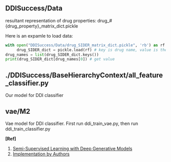 ## DDISuccess/Data
resultant representation of drug properties: drug_#{drug_property}_matrix_dict.pickle

Here is an expamle to load data:
```python    
with open("DDISuccess/Data/drug_SIDER_matrix_dict.pickle", 'rb') as rf:
     drug_SIDER_dict = pickle.load(rf) # key is drug name, value is the representation of side effect
drug_names = list(drug_SIDER_dict.keys())
print(drug_SIDER_dict[drug_names[0]) # get value
```

## ./DDISuccess/BaseHierarchyContext/all_feature_classifier.py
Our model for DDI classifier

## vae/M2
Vae model for DDI classifier.
First run ddi_train_vae.py, then run ddi_train_classifier.py

**[Ref]**
1. [Semi-Supervised Learning with Deep Generative Models](http://arxiv.org/abs/1406.5298)
2. [Implementation by Authors](https://github.com/dpkingma/nips14-ssl)
